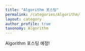 ```yaml
---
title: "Algorithm 포스팅"
permalink: /categories/Algorithm/
layout: category
author_profile: true
taxonomy: Algorithm
---
```


Algorithm 포스팅 예정!
